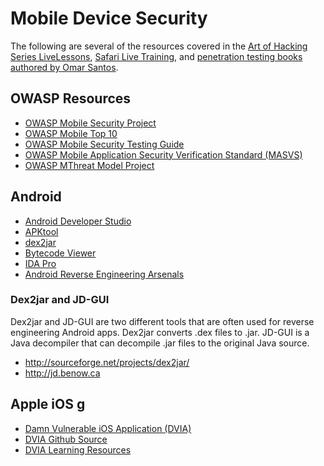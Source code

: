 # Mobile Device Security
The following are several of the resources covered in the [Art of Hacking Series LiveLessons](https://theartofhacking.org), [Safari Live Training](https://www.safaribooksonline.com/search/?query=ethical%20hacking%20omar%20santos&extended_publisher_data=true&highlight=true&is_academic_institution_account=false&source=user&include_assessments=false&include_case_studies=true&include_courses=true&include_orioles=true&include_playlists=true&formats=live%20online%20training&sort=relevance), and [penetration testing books authored by Omar Santos](https://omarsantos.io).

## OWASP Resources

- [OWASP Mobile Security Project](https://www.owasp.org/index.php/OWASP_Mobile_Security_Project#tab=Home)
- [OWASP Mobile Top 10](https://www.owasp.org/index.php/OWASP_Mobile_Security_Project#tab=Top_10_Mobile_Risks)
- [OWASP Mobile Security Testing Guide](https://b-mueller.gitbooks.io/the-owasp-mobile-security-testing-guide/content)
- [OWASP Mobile Application Security Verification Standard (MASVS)](https://www.owasp.org/images/6/61/MASVS_v0.9.4.pdf)
- [OWASP MThreat Model Project](https://www.owasp.org/index.php/OWASP_Mobile_Security_Project#tab=M-Threat_Model_Project)

## Android

- [Android Developer Studio](http://developer.android.com/sdk/index.html)
- [APKtool](http://ibotpeaches.github.io/Apktool/)
- [dex2jar](https://github.com/pxb1988/dex2jar)
- [Bytecode Viewer](https://bytecodeviewer.com/)
- [IDA Pro](https://www.hex-rays.com/products/ida/index.shtml)
- [Android Reverse Engineering Arsenals](https://www.owasp.org/index.php/OWASP_Mobile_Security_Project#tab=M-Tools)


### Dex2jar and JD-GUI
Dex2jar and JD-GUI are two different tools that are often used for reverse engineering Android apps. Dex2jar converts .dex files to .jar. JD-GUI is a Java decompiler that can decompile .jar files to the original Java source.
* http://sourceforge.net/projects/dex2jar/
* http://jd.benow.ca

## Apple iOS g

- [Damn Vulnerable iOS Application (DVIA)](https://www.owasp.org/index.php/OWASP_DVIA)
- [DVIA Github Source](https://github.com/prateek147/DVIA)
- [DVIA Learning Resources](http://damnvulnerableiosapp.com/#learn)
